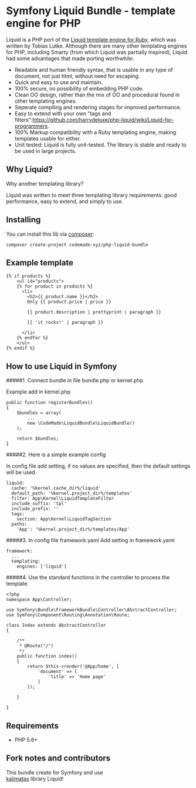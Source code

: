 # Symfony Liquid Bundle - template engine for PHP 

Liquid is a PHP port of the [Liquid template engine for Ruby](https://github.com/Shopify/liquid), which was written by Tobias Lutke. Although there are many other templating engines for PHP, including Smarty (from which Liquid was partially inspired), Liquid had some advantages that made porting worthwhile:

 * Readable and human friendly syntax, that is usable in any type of document, not just html, without need for escaping.
 * Quick and easy to use and maintain.
 * 100% secure, no possibility of embedding PHP code.
 * Clean OO design, rather than the mix of OO and procedural found in other templating engines.
 * Seperate compiling and rendering stages for improved performance.
 * Easy to extend with your own "tags and filters":https://github.com/harrydeluxe/php-liquid/wiki/Liquid-for-programmers.
 * 100% Markup compatibility with a Ruby templating engine, making templates usable for either.
 * Unit tested: Liquid is fully unit-tested. The library is stable and ready to be used in large projects.

## Why Liquid?

Why another templating library?

Liquid was written to meet three templating library requirements: good performance, easy to extend, and simply to use.

## Installing

You can install this lib via [composer](https://getcomposer.org/):

    composer create-project codemade-xyz/php-liquid-bundle

## Example template

	{% if products %}
		<ul id="products">
		{% for product in products %}
		  <li>
			<h2>{{ product.name }}</h2>
			Only {{ product.price | price }}

			{{ product.description | prettyprint | paragraph }}

			{{ 'it rocks!' | paragraph }}

		  </li>
		{% endfor %}
		</ul>
	{% endif %}

## How to use Liquid in Symfony

#####1. Connect bundle in file bundle.php or kernel.php

Example add in kernel.php

    public function registerBundles()
    {
        $bundles = array(
            ...
            new \CodeMade\LiquidBundle\LiquidBundle()
        );
        
        return $bundles;
    }

#####2. Here is a simple example config

In config file add setting, if no values ​​are specified, then the default settings will be used.

    liquid:
      cache: '%kernel.cache_dir%/liquid'
      default_path: '%kernel.project_dir%/templates'
      filter: App\Kernel\LiquidTemplateFilter
      include_suffix: 'tpl'
      include_prefix: ''
      tags:
        section: App\Kernel\LiquidTagSection
      paths:
        'App': '%kernel.project_dir%/templates/App'

#####3. In config file framework.yaml
Add setting in framework.yaml

    framework:
      ...
      templating:
        engines: ['liquid']

#####4. Use the standard functions in the controller to process the template.

    <?php
    namespace App\Controller;
    
    use Symfony\Bundle\FrameworkBundle\Controller\AbstractController;
    use Symfony\Component\Routing\Annotation\Route;
    
    class Index extends AbstractController
    {
    
        /**
         * @Route("/")
         */
        public function index()
        {
            return $this->render('@App/home', [
                'document' => [
                    'title' => 'Home page'
                ]
            ]);
    
        }
    
    }

## Requirements

 * PHP 5.6+

## Fork notes and contributors

This bundle create for Symfony and use  
[kalimatas](https://github.com/kalimatas/php-liquid) library Liquid!
